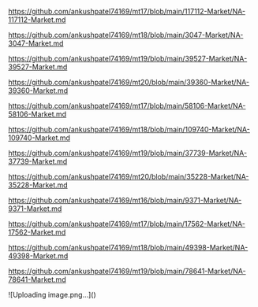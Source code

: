 <p><a href="https://github.com/ankushpatel74169/mt17/blob/main/117112-Market/NA-117112-Market.md">https://github.com/ankushpatel74169/mt17/blob/main/117112-Market/NA-117112-Market.md</a></p><p><a href="https://github.com/ankushpatel74169/mt18/blob/main/3047-Market/NA-3047-Market.md">https://github.com/ankushpatel74169/mt18/blob/main/3047-Market/NA-3047-Market.md</a></p><p><a href="https://github.com/ankushpatel74169/mt19/blob/main/39527-Market/NA-39527-Market.md">https://github.com/ankushpatel74169/mt19/blob/main/39527-Market/NA-39527-Market.md</a></p><p><a href="https://github.com/ankushpatel74169/mt20/blob/main/39360-Market/NA-39360-Market.md">https://github.com/ankushpatel74169/mt20/blob/main/39360-Market/NA-39360-Market.md</a></p><p><a href="https://github.com/ankushpatel74169/mt17/blob/main/58106-Market/NA-58106-Market.md">https://github.com/ankushpatel74169/mt17/blob/main/58106-Market/NA-58106-Market.md</a></p><p><a href="https://github.com/ankushpatel74169/mt18/blob/main/109740-Market/NA-109740-Market.md">https://github.com/ankushpatel74169/mt18/blob/main/109740-Market/NA-109740-Market.md</a></p><p><a href="https://github.com/ankushpatel74169/mt19/blob/main/37739-Market/NA-37739-Market.md">https://github.com/ankushpatel74169/mt19/blob/main/37739-Market/NA-37739-Market.md</a></p><p><a href="https://github.com/ankushpatel74169/mt20/blob/main/35228-Market/NA-35228-Market.md">https://github.com/ankushpatel74169/mt20/blob/main/35228-Market/NA-35228-Market.md</a></p><p><a href="https://github.com/ankushpatel74169/mt16/blob/main/9371-Market/NA-9371-Market.md">https://github.com/ankushpatel74169/mt16/blob/main/9371-Market/NA-9371-Market.md</a></p><p><a href="https://github.com/ankushpatel74169/mt17/blob/main/17562-Market/NA-17562-Market.md">https://github.com/ankushpatel74169/mt17/blob/main/17562-Market/NA-17562-Market.md</a></p><p><a href="https://github.com/ankushpatel74169/mt18/blob/main/49398-Market/NA-49398-Market.md">https://github.com/ankushpatel74169/mt18/blob/main/49398-Market/NA-49398-Market.md</a></p><p><a href="https://github.com/ankushpatel74169/mt19/blob/main/78641-Market/NA-78641-Market.md">https://github.com/ankushpatel74169/mt19/blob/main/78641-Market/NA-78641-Market.md</a></p>
![Uploading image.png…]()
